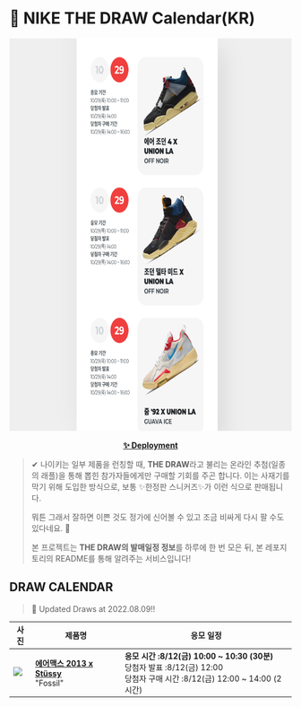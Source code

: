 # 👟 NIKE THE DRAW Calendar(KR)

<div align="center">
  <a href="https://junhoyeo.github.io/NIKE-THE-DRAW-Calendar/">
    <img src="./docs/images/preview.png" alt="Preview image of deployed application" height="700px" width="700px" />
  </a>
</div>

<p align="center">
  <a href="https://junhoyeo.github.io/NIKE-THE-DRAW-Calendar/">
    <strong>✨ Deployment</strong>
  </a>
</p>

> ✔ 나이키는 일부 제품을 런칭할 때, **THE DRAW**라고 불리는 온라인 추첨(일종의 래플)을 통해 뽑힌 참가자들에게만 구매할 기회를 주곤 합니다. 이는 사재기를 막기 위해 도입한 방식으로, 보통 ✨한정판 스니커즈✨가 이런 식으로 판매됩니다.
>
> 뭐튼 그래서 잘하면 이쁜 것도 정가에 신어볼 수 있고 조금 비싸게 다시 팔 수도 있다네요. 🤭
>
> 본 프로젝트는 **THE DRAW의 발매일정 정보**를 하루에 한 번 모은 뒤, 본 레포지토리의 README를 통해 알려주는 서비스입니다!

## DRAW CALENDAR

<!-- DRAW CALENDAR: START -->

> 👟 Updated Draws at 2022.08.09‼️

| 사진 | 제품명 | 응모 일정 |
| --- | ---- | ------- |
| <img src="https://static-breeze.nike.co.kr/kr/ko_kr/cmsstatic/product/DM6447-200/96ab3e61-dd18-4a2c-9f9b-fc38d786d1ed_primary.jpg?snkrBrowse" width="256" /> | <a href="https://www.nike.com/kr/launch/t/men/fw/nike-sportswear/DM6447-200/ClM57FSbh1O/air-max-2013-stussy"><strong>에어맥스 2013 x Stüssy</strong><br /></a> "Fossil" | <strong>응모 시간 :8/12(금) 10:00 ~ 10:30 (30분)</strong><br />당첨자 발표 :8/12(금) 12:00<br />당첨자 구매 시간 :8/12(금) 12:00 ~ 14:00 (2시간) |

<!-- DRAW CALENDAR: END -->
